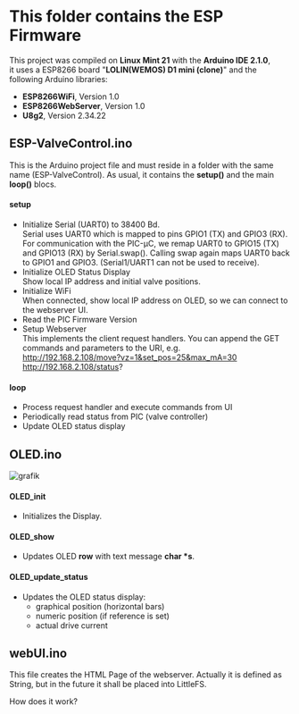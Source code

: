 # This folder contains the ESP Firmware
This project was compiled on **Linux Mint 21** with the **Arduino IDE 2.1.0**, <br>
it uses a ESP8266 board "**LOLIN(WEMOS) D1  mini (clone)**" and
the following Arduino libraries:

- **ESP8266WiFi**, Version 1.0
- **ESP8266WebServer**, Version 1.0
- **U8g2**, Version 2.34.22

## ESP-ValveControl.ino
This is the Arduino project file and must reside in a folder with the same name (ESP-ValveControl).
As usual, it contains the **setup()** and the main **loop()** blocs.

#### setup
- Initialize Serial (UART0) to 38400 Bd. <br>
  Serial uses UART0 which is mapped to pins GPIO1 (TX) and GPIO3 (RX).  <br>
  For communication with the PIC-µC, we remap UART0 to GPIO15 (TX) and GPIO13 (RX) by Serial.swap(). 
  Calling swap again maps UART0 back to GPIO1 and GPIO3. (Serial1/UART1 can not be used to receive).
- Initialize OLED Status Display <br>
  Show local IP address and initial valve positions.
- Initialize WiFi <br>
  When connected, show local IP address on OLED, so we can connect to the webserver UI.
- Read the PIC Firmware Version
- Setup Webserver <br>
  This implements the client request handlers. You can append the GET commands and parameters to the URI, e.g. <br>
  http://192.168.2.108/move?vz=1&set_pos=25&max_mA=30 <br>
  http://192.168.2.108/status?

#### loop
- Process request handler and execute commands from UI
- Periodically read status from PIC (valve controller)
- Update OLED status display

## OLED.ino

![grafik](https://github.com/deklaus/OpenValveControl/assets/134941062/381b864e-4c95-4f8c-b542-b32fa9c08f5e)

#### OLED_init
- Initializes the Display.

#### OLED_show
- Updates OLED **row** with text message **char \*s**.

#### OLED_update_status
- Updates the OLED status display:
  - graphical position (horizontal bars)
  - numeric position (if reference is set)
  - actual drive current 

## webUI.ino
This file creates the HTML Page of the webserver. Actually it is defined as String, but in the future it shall 
be placed into LittleFS.

How does it work?



